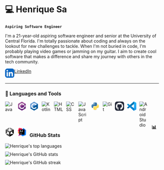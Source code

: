 # 💻 Henrique Sa

**`Aspiring Software Engineer`**

I'm a 21-year-old aspiring software engineer and senior at the University of Central Florida. I'm totally passionate about coding and always on the lookout for new challenges to tackle. When I'm not buried in code, I'm probably playing video games or jamming on my guitar. I aim to create cool software that makes a difference and share my journey with others in the tech community.

<p align="left">
   <a href="https://www.linkedin.com/in/henrique-lds/">
      LinkedIn
      <img align="left" alt="LinkedIn" width="30px" src="https://github.com/tandpfun/skill-icons/blob/main/icons/LinkedIn.svg"/>
      <br><br>
   </a> 
</p> 

---

### 🧰 Languages and Tools

<img align="left" alt="Java" width="30px" style="padding-right:10px;" src="https://cdn.jsdelivr.net/gh/devicons/devicon/icons/java/java-original.svg"/>
<img align="left" alt="C#" width="30px" style="padding-right:10px;" src="https://raw.githubusercontent.com/devicons/devicon/6910f0503efdd315c8f9b858234310c06e04d9c0/icons/csharp/csharp-original.svg"/>
<img align="left" alt="C" width="30px" style="padding-right:10px;" src="https://raw.githubusercontent.com/devicons/devicon/6910f0503efdd315c8f9b858234310c06e04d9c0/icons/c/c-original.svg"/>
<img align="left" alt="Kotlin" width="30px" style="padding-right:10px;" src="https://www.svgrepo.com/show/452238/jb-kotlin.svg"/>
<img align="left" alt="HTML" width="30px" style="padding-right:10px;" src="https://cdn.jsdelivr.net/gh/devicons/devicon/icons/html5/html5-plain.svg" />
<img align="left" alt="CSS" width="30px" style="padding-right:10px;" src="https://cdn.jsdelivr.net/gh/devicons/devicon/icons/css3/css3-plain.svg" />
<img align="left" alt="JavaScript" width="30px" style="padding-right:10px;" src="https://cdn.jsdelivr.net/gh/devicons/devicon/icons/javascript/javascript-plain.svg" />
<img align="left" alt="Python" width="30px" style="padding-right:10px;" src="https://raw.githubusercontent.com/devicons/devicon/6910f0503efdd315c8f9b858234310c06e04d9c0/icons/python/python-original.svg" />
<img align="left" alt="Git" width="30px" style="padding-right:10px;" src="https://cdn.jsdelivr.net/gh/devicons/devicon/icons/git/git-original.svg" />
<img align="left" alt="GitHub" width="30px" style="padding-right:10px;" src="https://github.com/tandpfun/skill-icons/blob/main/icons/Github-Dark.svg" />
<img align="left" alt="Git" width="30px" style="padding-right:10px;" src="https://raw.githubusercontent.com/devicons/devicon/6910f0503efdd315c8f9b858234310c06e04d9c0/icons/vscode/vscode-original.svg" />
<img align="left" alt="Android Studio" width="30px" style="padding-right:10px;" src="https://upload.wikimedia.org/wikipedia/commons/thumb/c/c1/Android_Studio_icon_%282023%29.svg/256px-Android_Studio_icon_%282023%29.svg.png?20230919062400" />
<img align="left" alt="Unity" width="30px" style="padding-right:10px;" src="https://raw.githubusercontent.com/devicons/devicon/6910f0503efdd315c8f9b858234310c06e04d9c0/icons/unity/unity-original.svg" />
<img align="left" alt="Unity" width="30px" style="padding-right:10px;" src="https://raw.githubusercontent.com/devicons/devicon/6910f0503efdd315c8f9b858234310c06e04d9c0/icons/intellij/intellij-original.svg" />

<br />
<br />

#

### 📊 GitHub Stats

<div>
      <div>
        <img src="https://github-readme-stats.vercel.app/api/top-langs/?username=HenriqueLDSa&theme=vision-friendly-dark&hide_border=false&include_all_commits=true&count_private=true&layout=compact" alt="Henrique's top languages" style="display: block; margin-bottom: 10px;"/>
    </div>
    <div>
        <img src="https://github-readme-stats.vercel.app/api?username=HenriqueLDSa&theme=vision-friendly-dark&hide_border=false&include_all_commits=true&count_private=true" alt="Henrique's GitHub stats" style="display: block; margin-bottom: 10px;"/>
    </div>
    <div>
        <img src="https://github-readme-streak-stats.herokuapp.com/?user=HenriqueLDSa&theme=vision-friendly-dark&hide_border=false" alt="Henrique's GitHub streak" style="display: block; margin-bottom: 10px;"/>
    </div>
</div>

<!--- https://github.com/DenverCoder1/custom-icon-badges?tab=readme-ov-file --->
